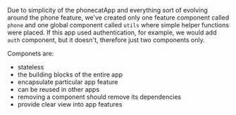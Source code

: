 Due to simplicity of the phonecatApp and everything sort of evolving around the phone feature,
we've created only one feature component called `phone` and one global component
called `utils` where simple helper functions were placed. If this app used 
authentication, for example, we would add `auth` component, but it doesn't, therefore
just two components only.

Componets are:

* stateless
* the building blocks of the entire app
* encapsulate particular app feature
* can be reused in other apps
* removing a component should remove its dependencies
* provide clear view into app features